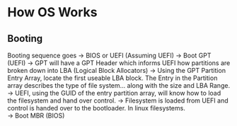 # How OS Works

## Booting
Booting sequence goes ->
  BIOS or UEFI
    (Assuming UEFI)
      -> Boot GPT (UEFI)
        -> GPT will have a GPT Header which
            informs UEFI how partitions are broken down into LBA (Logical Block Allocators)
        -> Using the GPT Partition Entry Array, locate the first useable LBA block.
            The Entry in the Partition array describes the type of file system...
              along with the size and LBA Range.
        -> UEFI, using the GUID of the entry partition array, will know how to load the filesystem
            and hand over control.
        -> Filesystem is loaded from UEFI and control is handed over to the bootloader. In linux
            filesystems.  
      -> Boot MBR (BIOS)
